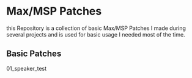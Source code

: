 # Max/MSP Patches

this Repository is a collection of basic Max/MSP Patches I made during several projects and is used for basic usage I needed most of the time.

## Basic Patches
01_speaker_test



